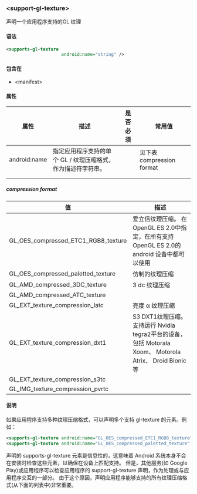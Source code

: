 ### \<support-gl-texture>

声明一个应用程序支持的GL 纹理

#### 语法

```xml
<supports-gl-texture
                     android:name="string" />
```

#### 包含在

- \<manifest>

#### 属性

| 属性         | 描述                                                         | 是否必须 | 常用值                    |
| ------------ | ------------------------------------------------------------ | -------- | ------------------------- |
| android:name | 指定应用程序支持的单个 GL / 纹理压缩格式，作为描述符字符串。 |          | 见下表 compression format |
|              |                                                              |          |                           |
|              |                                                              |          |                           |



##### compression format

| 值                                  | 描述                                                         |
| ----------------------------------- | ------------------------------------------------------------ |
| GL_OES_compressed_ETC1_RGB8_texture | 爱立信纹理压缩。 在 OpenGL ES 2.0中指定，在所有支持 OpenGL ES 2.0的 android 设备中都可以使用 |
| GL_OES_compressed_paletted_texture  | 仿制的纹理压缩                                               |
| GL_AMD_compressed_3DC_texture       | 3 dc 纹理压缩                                                |
| GL_AMD_compressed_ATC_texture       |                                                              |
| GL_EXT_texture_compression_latc     | 亮度 α 纹理压缩                                              |
| GL_EXT_texture_compression_dxt1     | S3 DXT1纹理压缩。 支持运行 Nvidia tegra2平台的设备，包括 Motorala Xoom、 Motorola Atrix、 Droid Bionic 等 |
| GL_EXT_texture_compression_s3tc     |                                                              |
| GL_IMG_texture_compression_pvrtc    |                                                              |



#### 说明

如果应用程序支持多种纹理压缩格式，可以声明多个支持 gl-texture 的元素。例如：

```xml
<supports-gl-texture android:name="GL_OES_compressed_ETC1_RGB8_texture" />
<supports-gl-texture android:name="GL_OES_compressed_paletted_texture" />
```



声明的 supports-gl-texture 元素是信息性的，这意味着 Android 系统本身不会在安装时检查这些元素，以确保在设备上匹配支持。 但是，其他服务(如 Google Play)或应用程序可以检查应用程序的 support-gl-texture 声明，作为处理或与应用程序交互的一部分。 由于这个原因，声明应用程序能够支持的所有纹理压缩格式(从下面的列表中)非常重要。